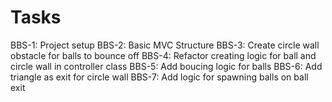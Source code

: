 # Tasks

BBS-1: Project setup
BBS-2: Basic MVC Structure
BBS-3: Create circle wall obstacle for balls to bounce off
BBS-4: Refactor creating logic for ball and circle wall in controller class
BBS-5: Add boucing logic for balls
BBS-6: Add triangle as exit for circle wall
BBS-7: Add logic for spawning balls on ball exit